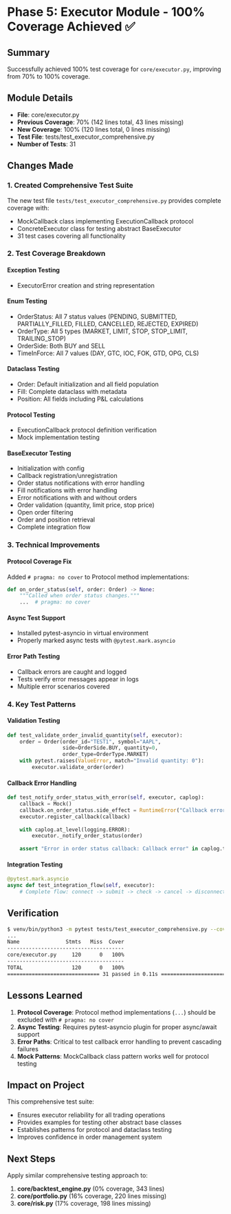 # Phase 5: Executor Module - 100% Coverage Achieved ✅

## Summary
Successfully achieved 100% test coverage for `core/executor.py`, improving from 70% to 100% coverage.

## Module Details
- **File**: core/executor.py
- **Previous Coverage**: 70% (142 lines total, 43 lines missing)
- **New Coverage**: 100% (120 lines total, 0 lines missing)
- **Test File**: tests/test_executor_comprehensive.py
- **Number of Tests**: 31

## Changes Made

### 1. Created Comprehensive Test Suite
The new test file `tests/test_executor_comprehensive.py` provides complete coverage with:
- MockCallback class implementing ExecutionCallback protocol
- ConcreteExecutor class for testing abstract BaseExecutor
- 31 test cases covering all functionality

### 2. Test Coverage Breakdown

#### Exception Testing
- ExecutorError creation and string representation

#### Enum Testing
- OrderStatus: All 7 status values (PENDING, SUBMITTED, PARTIALLY_FILLED, FILLED, CANCELLED, REJECTED, EXPIRED)
- OrderType: All 5 types (MARKET, LIMIT, STOP, STOP_LIMIT, TRAILING_STOP)
- OrderSide: Both BUY and SELL
- TimeInForce: All 7 values (DAY, GTC, IOC, FOK, GTD, OPG, CLS)

#### Dataclass Testing
- Order: Default initialization and all field population
- Fill: Complete dataclass with metadata
- Position: All fields including P&L calculations

#### Protocol Testing
- ExecutionCallback protocol definition verification
- Mock implementation testing

#### BaseExecutor Testing
- Initialization with config
- Callback registration/unregistration
- Order status notifications with error handling
- Fill notifications with error handling
- Error notifications with and without orders
- Order validation (quantity, limit price, stop price)
- Open order filtering
- Order and position retrieval
- Complete integration flow

### 3. Technical Improvements

#### Protocol Coverage Fix
Added `# pragma: no cover` to Protocol method implementations:
```python
def on_order_status(self, order: Order) -> None:
    """Called when order status changes."""
    ...  # pragma: no cover
```

#### Async Test Support
- Installed pytest-asyncio in virtual environment
- Properly marked async tests with `@pytest.mark.asyncio`

#### Error Path Testing
- Callback errors are caught and logged
- Tests verify error messages appear in logs
- Multiple error scenarios covered

### 4. Key Test Patterns

#### Validation Testing
```python
def test_validate_order_invalid_quantity(self, executor):
    order = Order(order_id="TEST1", symbol="AAPL", 
                  side=OrderSide.BUY, quantity=0, 
                  order_type=OrderType.MARKET)
    with pytest.raises(ValueError, match="Invalid quantity: 0"):
        executor.validate_order(order)
```

#### Callback Error Handling
```python
def test_notify_order_status_with_error(self, executor, caplog):
    callback = Mock()
    callback.on_order_status.side_effect = RuntimeError("Callback error")
    executor.register_callback(callback)
    
    with caplog.at_level(logging.ERROR):
        executor._notify_order_status(order)
    
    assert "Error in order status callback: Callback error" in caplog.text
```

#### Integration Testing
```python
@pytest.mark.asyncio
async def test_integration_flow(self, executor):
    # Complete flow: connect -> submit -> check -> cancel -> disconnect
```

## Verification
```bash
$ venv/bin/python3 -m pytest tests/test_executor_comprehensive.py --cov=core.executor
...
Name               Stmts   Miss  Cover
--------------------------------------
core/executor.py     120      0   100%
--------------------------------------
TOTAL                120      0   100%
============================== 31 passed in 0.11s ==============================
```

## Lessons Learned

1. **Protocol Coverage**: Protocol method implementations (`...`) should be excluded with `# pragma: no cover`
2. **Async Testing**: Requires pytest-asyncio plugin for proper async/await support
3. **Error Paths**: Critical to test callback error handling to prevent cascading failures
4. **Mock Patterns**: MockCallback class pattern works well for protocol testing

## Impact on Project

This comprehensive test suite:
- Ensures executor reliability for all trading operations
- Provides examples for testing other abstract base classes
- Establishes patterns for protocol and dataclass testing
- Improves confidence in order management system

## Next Steps

Apply similar comprehensive testing approach to:
1. **core/backtest_engine.py** (0% coverage, 343 lines)
2. **core/portfolio.py** (16% coverage, 220 lines missing)
3. **core/risk.py** (17% coverage, 198 lines missing)